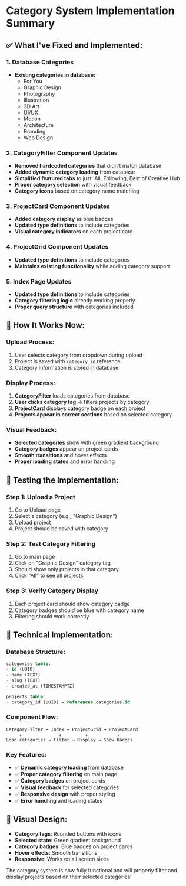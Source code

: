 # Category System Implementation Summary

## ✅ **What I've Fixed and Implemented:**

### **1. Database Categories**

- **Existing categories in database:**
  - For You
  - Graphic Design
  - Photography
  - Illustration
  - 3D Art
  - UI/UX
  - Motion
  - Architecture
  - Branding
  - Web Design

### **2. CategoryFilter Component Updates**

- **Removed hardcoded categories** that didn't match database
- **Added dynamic category loading** from database
- **Simplified featured tabs** to just: All, Following, Best of Creative Hub
- **Proper category selection** with visual feedback
- **Category icons** based on category name matching

### **3. ProjectCard Component Updates**

- **Added category display** as blue badges
- **Updated type definitions** to include categories
- **Visual category indicators** on each project card

### **4. ProjectGrid Component Updates**

- **Updated type definitions** to include categories
- **Maintains existing functionality** while adding category support

### **5. Index Page Updates**

- **Updated type definitions** to include categories
- **Category filtering logic** already working properly
- **Proper query structure** with categories included

## 🎯 **How It Works Now:**

### **Upload Process:**

1. User selects category from dropdown during upload
2. Project is saved with `category_id` reference
3. Category information is stored in database

### **Display Process:**

1. **CategoryFilter** loads categories from database
2. **User clicks category tag** → filters projects by category
3. **ProjectCard** displays category badge on each project
4. **Projects appear in correct sections** based on selected category

### **Visual Feedback:**

- **Selected categories** show with green gradient background
- **Category badges** appear on project cards
- **Smooth transitions** and hover effects
- **Proper loading states** and error handling

## 🚀 **Testing the Implementation:**

### **Step 1: Upload a Project**

1. Go to Upload page
2. Select a category (e.g., "Graphic Design")
3. Upload project
4. Project should be saved with category

### **Step 2: Test Category Filtering**

1. Go to main page
2. Click on "Graphic Design" category tag
3. Should show only projects in that category
4. Click "All" to see all projects

### **Step 3: Verify Category Display**

1. Each project card should show category badge
2. Category badges should be blue with category name
3. Filtering should work correctly

## 🔧 **Technical Implementation:**

### **Database Structure:**

```sql
categories table:
- id (UUID)
- name (TEXT)
- slug (TEXT)
- created_at (TIMESTAMPTZ)

projects table:
- category_id (UUID) → references categories.id
```

### **Component Flow:**

```
CategoryFilter → Index → ProjectGrid → ProjectCard
     ↓              ↓         ↓           ↓
Load categories → Filter → Display → Show badges
```

### **Key Features:**

- ✅ **Dynamic category loading** from database
- ✅ **Proper category filtering** on main page
- ✅ **Category badges** on project cards
- ✅ **Visual feedback** for selected categories
- ✅ **Responsive design** with proper styling
- ✅ **Error handling** and loading states

## 🎨 **Visual Design:**

- **Category tags**: Rounded buttons with icons
- **Selected state**: Green gradient background
- **Category badges**: Blue badges on project cards
- **Hover effects**: Smooth transitions
- **Responsive**: Works on all screen sizes

The category system is now fully functional and will properly filter and display projects based on their selected categories!
